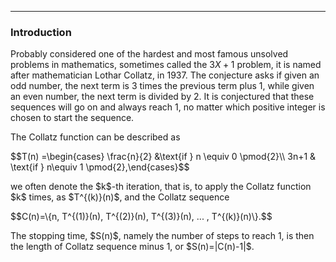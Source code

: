 ***
### Introduction
Probably considered one of the hardest and most famous unsolved problems in mathematics, sometimes called the $3X+1$ problem, it is named after mathematician Lothar Collatz, in 1937. The conjecture asks if given an odd number, the next term is 3 times the previous term plus 1, while given an even number, the next term is divided by 2. It is conjectured that these sequences will go on and always reach 1, no matter which positive integer is chosen to start the sequence.
<p/>
The Collatz function can be described as
<p/>
$$T(n) =\begin{cases} \frac{n}{2} &\text{if } n \equiv 0 \pmod{2}\\ 3n+1 & \text{if } n\equiv 1 \pmod{2},\end{cases}$$
<p/>
we often denote the $k$-th iteration, that is, to apply the Collatz function $k$ times, as $T^{(k)}(n)$, and the Collatz sequence 
<p/>
$$C(n)=\{n, T^{(1)}(n), T^{(2)}(n), T^{(3)}(n), ... , T^{(k)}(n)\}.$$
<p/>
The stopping time, $S(n)$, namely the number of steps to reach 1, is then the length of Collatz sequence minus 1, or $S(n)=|C(n)-1|$.

<p/><html lang="en"><head><meta http-equiv="content-type" content="text/html; charset=utf-8"><script type="text/javascript" charset="utf-8" src="https://cdn.mathjax.org/mathjax/latest/MathJax.js?config=TeX-AMS-MML_HTMLorMML,https://vincenttam.github.io/javascripts/MathJaxLocal.js"></script></head>
